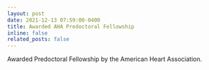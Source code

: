 ```yaml
---
layout: post
date: 2021-12-13 07:59:00-0400
title: Awarded AHA Predoctoral Fellowship
inline: false
related_posts: false
---
```


Awarded Predoctoral Fellowship by the American Heart Association.

